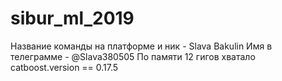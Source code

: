# sibur_ml_2019
Название команды на платформе и ник - Slava Bakulin 
Имя в телеграмме - @Slava380505
По памяти 12 гигов хватало
catboost.version == 0.17.5

